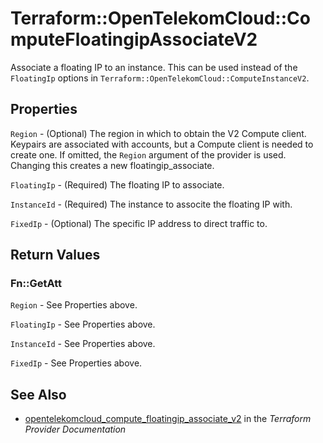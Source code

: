 # Terraform::OpenTelekomCloud::ComputeFloatingipAssociateV2

Associate a floating IP to an instance. This can be used instead of the
`FloatingIp` options in `Terraform::OpenTelekomCloud::ComputeInstanceV2`.

## Properties

`Region` - (Optional) The region in which to obtain the V2 Compute client.
Keypairs are associated with accounts, but a Compute client is needed to
create one. If omitted, the `Region` argument of the provider is used.
Changing this creates a new floatingip_associate.

`FloatingIp` - (Required) The floating IP to associate.

`InstanceId` - (Required) The instance to associte the floating IP with.

`FixedIp` - (Optional) The specific IP address to direct traffic to.


## Return Values

### Fn::GetAtt

`Region` - See Properties above.

`FloatingIp` - See Properties above.

`InstanceId` - See Properties above.

`FixedIp` - See Properties above.

## See Also

* [opentelekomcloud_compute_floatingip_associate_v2](https://www.terraform.io/docs/providers/opentelekomcloud/r/compute_floatingip_associate_v2.html) in the _Terraform Provider Documentation_